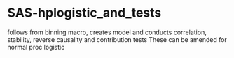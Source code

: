 # SAS-hplogistic_and_tests
follows from binning macro, creates model and conducts correlation, stability, reverse causality and contribution tests
These can be amended for normal proc logistic
